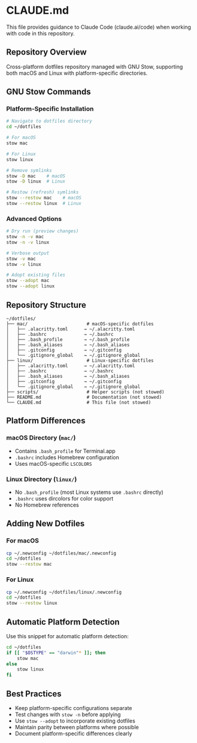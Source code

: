 # CLAUDE.md

This file provides guidance to Claude Code (claude.ai/code) when working with code in this repository.

## Repository Overview

Cross-platform dotfiles repository managed with GNU Stow, supporting both macOS and Linux with platform-specific directories.

## GNU Stow Commands

### Platform-Specific Installation

```bash
# Navigate to dotfiles directory
cd ~/dotfiles

# For macOS
stow mac

# For Linux
stow linux

# Remove symlinks
stow -D mac    # macOS
stow -D linux  # Linux

# Restow (refresh) symlinks
stow --restow mac    # macOS
stow --restow linux  # Linux
```

### Advanced Options

```bash
# Dry run (preview changes)
stow -n -v mac
stow -n -v linux

# Verbose output
stow -v mac
stow -v linux

# Adopt existing files
stow --adopt mac
stow --adopt linux
```

## Repository Structure

```
~/dotfiles/
├── mac/                      # macOS-specific dotfiles
│   ├── .alacritty.toml      → ~/.alacritty.toml
│   ├── .bashrc              → ~/.bashrc
│   ├── .bash_profile        → ~/.bash_profile
│   ├── .bash_aliases        → ~/.bash_aliases
│   ├── .gitconfig           → ~/.gitconfig
│   └── .gitignore_global    → ~/.gitignore_global
├── linux/                    # Linux-specific dotfiles
│   ├── .alacritty.toml      → ~/.alacritty.toml
│   ├── .bashrc              → ~/.bashrc
│   ├── .bash_aliases        → ~/.bash_aliases
│   ├── .gitconfig           → ~/.gitconfig
│   └── .gitignore_global    → ~/.gitignore_global
├── scripts/                  # Helper scripts (not stowed)
├── README.md                 # Documentation (not stowed)
└── CLAUDE.md                 # This file (not stowed)
```

## Platform Differences

### macOS Directory (`mac/`)
- Contains `.bash_profile` for Terminal.app
- `.bashrc` includes Homebrew configuration
- Uses macOS-specific `LSCOLORS`

### Linux Directory (`linux/`)
- No `.bash_profile` (most Linux systems use `.bashrc` directly)
- `.bashrc` uses dircolors for color support
- No Homebrew references

## Adding New Dotfiles

### For macOS
```bash
cp ~/.newconfig ~/dotfiles/mac/.newconfig
cd ~/dotfiles
stow --restow mac
```

### For Linux
```bash
cp ~/.newconfig ~/dotfiles/linux/.newconfig
cd ~/dotfiles
stow --restow linux
```

## Automatic Platform Detection

Use this snippet for automatic platform detection:
```bash
cd ~/dotfiles
if [[ "$OSTYPE" == "darwin"* ]]; then
    stow mac
else
    stow linux
fi
```

## Best Practices

- Keep platform-specific configurations separate
- Test changes with `stow -n` before applying
- Use `stow --adopt` to incorporate existing dotfiles
- Maintain parity between platforms where possible
- Document platform-specific differences clearly